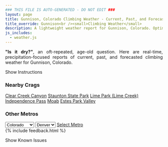 ```yaml
---
### THIS FILE IS AUTO-GENERATED - DO NOT EDIT ###
layout: page
title: Gunnison, Colorado Climbing Weather - Current, Past, and Forecasted Report
title_override: Gunnison<br /><small>Climbing Weather</small>
description: A lightweight weather report for Gunnison, Colorado. Optimized for slow internet connections.
js_includes:
  - weather.js
---
```


<section class="measure center lh-copy f5-ns f6 ph2 mv4" style="text-align: justify;">
<strong>"Is it dry?"</strong>, an oft-repeated, age-old question. Here are real-time,
precipitation-focused reports of current, past, and forecasted climbing weather for Gunnison, Colorado.
</section>

<p id="settings-toggle" class="mw5 b center tc hover-light-red black-70 pointer">Show Instructions</p>
<section id="settings" class="overflow-hidden" style="display:none;">
    <div class="mv2 ph2 center">
        <div class="fn f6 tc pv2">
            <p class="measure lh-copy center"><strong>Show/hide hourly forecasts</strong> by clicking the desired day.</p>
            <hr class="mw5 p0 mv2 o-60 b0 bt b--light-red light-red bg-light-red">
            <p class="measure lh-copy center"><strong>Current and Past conditions</strong> are measured by the nearest weather station. <strong>Forecast conditions</strong> are calculated and polled separately.</p>
            <hr class="mw5 p0 mv2 o-60 b0 bt b--light-red light-red bg-light-red">
            <p class="measure lh-copy center"><strong>Having issues?</strong> Try <a id="clear-cache" class="no-underline relative fancy-link light-red hover-light-red" href="#">clearing the local cache</a>.</p>
            <hr class="mw5 p0 mv2 o-60 b0 bt b--light-red light-red bg-light-red">
            <p class="measure lh-copy center">Weather data sourced from <a class="no-underline fancy-link relative light-red" target="_blank" href="https://www.weather.gov/documentation/services-web-api">weather.gov</a>.</p>
        </div>
    </div>
</section>
<section id="weather" data-crag="gunnison-colorado" class="mv4-ns mv3 ph2 center"></section>
<section id="nearby" class="tc lh-copy">
  <h3>Nearby Crags</h3>
<a class="nowrap no-underline fancy-link relative light-red mh3" href="/crags/clear-creek-canyon-colorado-weather.html">Clear Creek Canyon</a>
<a class="nowrap no-underline fancy-link relative light-red mh3" href="/crags/staunton-state-park-colorado-weather.html">Staunton State Park</a>
<a class="nowrap no-underline fancy-link relative light-red mh3" href="/crags/lime-park-lime-creek-colorado-weather.html">Lime Park (Lime Creek)</a>
<a class="nowrap no-underline fancy-link relative light-red mh3" href="/crags/independence-pass-colorado-weather.html">Independence Pass</a>
<a class="nowrap no-underline fancy-link relative light-red mh3" href="/crags/moab-utah-weather.html">Moab</a>
<a class="nowrap no-underline fancy-link relative light-red mh3" href="/crags/estes-park-valley-colorado-weather.html">Estes Park Valley</a>
</section>
<section id="nearby" class="tc lh-copy">
  <h3>Other Metros</h3>
  <select class="ma1 bg-near-white pa2" id="stateSel">
    <option value="Texas">Texas</option>
    <option value="Washington">Washington</option>
    <option value="Colorado" selected>Colorado</option>
    <option value="Tennessee">Tennessee</option>
    <option value="Utah">Utah</option>
    <option value="California">California</option>
  </select>
  <select class="ma1 bg-near-white pa2" id="citySel">
    <option value="Denver" selected>Denver</option>
  </select>
  <a id="selectMetro" class="f6 link dim ph3 pv2 ma1 dib white bg-light-red" href="/crags/denver-colorado-weather.html">Select Metro</a>
  <script>
    var states = [];
    states["Texas"] = "Austin"
    states["Washington"] = "Seattle"
    states["Colorado"] = "Denver"
    states["Tennessee"] = "Nashville"
    states["Utah"] = "Salt Lake City"
    states["California"] = "San Francisco|Los Angeles"
  </script>
</section>
{% include feedback.html %}
<p id="issues-toggle" class="mw5 b center tc hover-light-red black-70 pointer">Show Known Issues</p>
<section id="issues" class="overflow-hidden tc f6">
</section>

<script>
  var weekly_GJT_152_72 = {"updated":"2022-04-06T06:43:13+00:00","units":"us","forecastGenerator":"BaselineForecastGenerator","generatedAt":"2022-04-06T08:39:11+00:00","updateTime":"2022-04-06T06:43:13+00:00","validTimes":"2022-04-06T00:00:00+00:00/P7DT1H","elevation":{"unitCode":"wmoUnit:m","value":2479.8528},"periods":[{"number":1,"name":"Overnight","startTime":"2022-04-06T02:00:00-06:00","endTime":"2022-04-06T06:00:00-06:00","isDaytime":false,"temperature":18,"temperatureUnit":"F","temperatureTrend":null,"windSpeed":"15 to 20 mph","windDirection":"W","icon":"https://api.weather.gov/icons/land/night/few?size=medium","shortForecast":"Mostly Clear","detailedForecast":"Mostly clear, with a low around 18. West wind 15 to 20 mph."},{"number":2,"name":"Wednesday","startTime":"2022-04-06T06:00:00-06:00","endTime":"2022-04-06T18:00:00-06:00","isDaytime":true,"temperature":40,"temperatureUnit":"F","temperatureTrend":null,"windSpeed":"15 to 25 mph","windDirection":"W","icon":"https://api.weather.gov/icons/land/day/wind_few?size=medium","shortForecast":"Sunny","detailedForecast":"Sunny, with a high near 40. West wind 15 to 25 mph."},{"number":3,"name":"Wednesday Night","startTime":"2022-04-06T18:00:00-06:00","endTime":"2022-04-07T06:00:00-06:00","isDaytime":false,"temperature":15,"temperatureUnit":"F","temperatureTrend":null,"windSpeed":"10 to 25 mph","windDirection":"WNW","icon":"https://api.weather.gov/icons/land/night/wind_skc?size=medium","shortForecast":"Clear","detailedForecast":"Clear, with a low around 15. West northwest wind 10 to 25 mph, with gusts as high as 40 mph."},{"number":4,"name":"Thursday","startTime":"2022-04-07T06:00:00-06:00","endTime":"2022-04-07T18:00:00-06:00","isDaytime":true,"temperature":49,"temperatureUnit":"F","temperatureTrend":null,"windSpeed":"10 to 20 mph","windDirection":"WNW","icon":"https://api.weather.gov/icons/land/day/skc?size=medium","shortForecast":"Sunny","detailedForecast":"Sunny, with a high near 49. West northwest wind 10 to 20 mph."},{"number":5,"name":"Thursday Night","startTime":"2022-04-07T18:00:00-06:00","endTime":"2022-04-08T06:00:00-06:00","isDaytime":false,"temperature":20,"temperatureUnit":"F","temperatureTrend":null,"windSpeed":"5 to 20 mph","windDirection":"WNW","icon":"https://api.weather.gov/icons/land/night/skc?size=medium","shortForecast":"Clear","detailedForecast":"Clear, with a low around 20. West northwest wind 5 to 20 mph."},{"number":6,"name":"Friday","startTime":"2022-04-08T06:00:00-06:00","endTime":"2022-04-08T18:00:00-06:00","isDaytime":true,"temperature":58,"temperatureUnit":"F","temperatureTrend":null,"windSpeed":"5 to 15 mph","windDirection":"WNW","icon":"https://api.weather.gov/icons/land/day/skc?size=medium","shortForecast":"Sunny","detailedForecast":"Sunny, with a high near 58."},{"number":7,"name":"Friday Night","startTime":"2022-04-08T18:00:00-06:00","endTime":"2022-04-09T06:00:00-06:00","isDaytime":false,"temperature":26,"temperatureUnit":"F","temperatureTrend":null,"windSpeed":"5 to 15 mph","windDirection":"NNW","icon":"https://api.weather.gov/icons/land/night/skc?size=medium","shortForecast":"Clear","detailedForecast":"Clear, with a low around 26."},{"number":8,"name":"Saturday","startTime":"2022-04-09T06:00:00-06:00","endTime":"2022-04-09T18:00:00-06:00","isDaytime":true,"temperature":63,"temperatureUnit":"F","temperatureTrend":null,"windSpeed":"5 to 20 mph","windDirection":"SSW","icon":"https://api.weather.gov/icons/land/day/few?size=medium","shortForecast":"Sunny","detailedForecast":"Sunny, with a high near 63."},{"number":9,"name":"Saturday Night","startTime":"2022-04-09T18:00:00-06:00","endTime":"2022-04-10T06:00:00-06:00","isDaytime":false,"temperature":30,"temperatureUnit":"F","temperatureTrend":null,"windSpeed":"10 to 20 mph","windDirection":"WSW","icon":"https://api.weather.gov/icons/land/night/sct?size=medium","shortForecast":"Partly Cloudy","detailedForecast":"Partly cloudy, with a low around 30."},{"number":10,"name":"Sunday","startTime":"2022-04-10T06:00:00-06:00","endTime":"2022-04-10T18:00:00-06:00","isDaytime":true,"temperature":57,"temperatureUnit":"F","temperatureTrend":null,"windSpeed":"10 to 25 mph","windDirection":"WSW","icon":"https://api.weather.gov/icons/land/day/wind_sct/rain_showers?size=medium","shortForecast":"Mostly Sunny then Slight Chance Rain Showers","detailedForecast":"A slight chance of rain showers after noon. Mostly sunny, with a high near 57."},{"number":11,"name":"Sunday Night","startTime":"2022-04-10T18:00:00-06:00","endTime":"2022-04-11T06:00:00-06:00","isDaytime":false,"temperature":29,"temperatureUnit":"F","temperatureTrend":null,"windSpeed":"10 to 20 mph","windDirection":"SW","icon":"https://api.weather.gov/icons/land/night/snow?size=medium","shortForecast":"Chance Rain And Snow Showers","detailedForecast":"A slight chance of rain showers before 7pm, then a chance of rain and snow showers. Mostly cloudy, with a low around 29."},{"number":12,"name":"Monday","startTime":"2022-04-11T06:00:00-06:00","endTime":"2022-04-11T18:00:00-06:00","isDaytime":true,"temperature":51,"temperatureUnit":"F","temperatureTrend":null,"windSpeed":"10 to 20 mph","windDirection":"SW","icon":"https://api.weather.gov/icons/land/day/snow?size=medium","shortForecast":"Chance Snow Showers","detailedForecast":"A chance of snow showers before 5pm, then a chance of rain showers. Partly sunny, with a high near 51."},{"number":13,"name":"Monday Night","startTime":"2022-04-11T18:00:00-06:00","endTime":"2022-04-12T06:00:00-06:00","isDaytime":false,"temperature":26,"temperatureUnit":"F","temperatureTrend":null,"windSpeed":"10 to 20 mph","windDirection":"SSW","icon":"https://api.weather.gov/icons/land/night/snow?size=medium","shortForecast":"Chance Snow Showers","detailedForecast":"A chance of rain showers before 7pm, then a chance of snow showers. Mostly cloudy, with a low around 26. New snow accumulation of less than half an inch possible."},{"number":14,"name":"Tuesday","startTime":"2022-04-12T06:00:00-06:00","endTime":"2022-04-12T18:00:00-06:00","isDaytime":true,"temperature":46,"temperatureUnit":"F","temperatureTrend":null,"windSpeed":"10 to 25 mph","windDirection":"SW","icon":"https://api.weather.gov/icons/land/day/snow?size=medium","shortForecast":"Snow Showers Likely","detailedForecast":"Snow showers likely. Partly sunny, with a high near 46. New snow accumulation of less than half an inch possible."}]}
  var hourly_GJT_152_72 = {"@context":["https://geojson.org/geojson-ld/geojson-context.jsonld",{"@version":"1.1","wx":"https://api.weather.gov/ontology#","geo":"http://www.opengis.net/ont/geosparql#","unit":"http://codes.wmo.int/common/unit/","@vocab":"https://api.weather.gov/ontology#"}],"type":"Feature","geometry":{"type":"Polygon","coordinates":[[[-106.855759,38.5572231],[-106.8532816,38.5351203],[-106.8249691,38.5370592],[-106.8274406,38.5591622],[-106.855759,38.5572231]]]},"properties":{"updated":"2022-04-06T06:43:13+00:00","units":"us","forecastGenerator":"HourlyForecastGenerator","generatedAt":"2022-04-06T08:39:12+00:00","updateTime":"2022-04-06T06:43:13+00:00","validTimes":"2022-04-06T00:00:00+00:00/P7DT1H","elevation":{"unitCode":"wmoUnit:m","value":2479.8528},"periods":[{"number":1,"name":"","startTime":"2022-04-06T02:00:00-06:00","endTime":"2022-04-06T03:00:00-06:00","isDaytime":false,"temperature":23,"temperatureUnit":"F","temperatureTrend":null,"windSpeed":"15 mph","windDirection":"WNW","icon":"https://api.weather.gov/icons/land/night/few?size=small","shortForecast":"Mostly Clear","detailedForecast":""},{"number":2,"name":"","startTime":"2022-04-06T03:00:00-06:00","endTime":"2022-04-06T04:00:00-06:00","isDaytime":false,"temperature":22,"temperatureUnit":"F","temperatureTrend":null,"windSpeed":"15 mph","windDirection":"WNW","icon":"https://api.weather.gov/icons/land/night/skc?size=small","shortForecast":"Clear","detailedForecast":""},{"number":3,"name":"","startTime":"2022-04-06T04:00:00-06:00","endTime":"2022-04-06T05:00:00-06:00","isDaytime":false,"temperature":20,"temperatureUnit":"F","temperatureTrend":null,"windSpeed":"15 mph","windDirection":"W","icon":"https://api.weather.gov/icons/land/night/few?size=small","shortForecast":"Mostly Clear","detailedForecast":""},{"number":4,"name":"","startTime":"2022-04-06T05:00:00-06:00","endTime":"2022-04-06T06:00:00-06:00","isDaytime":false,"temperature":19,"temperatureUnit":"F","temperatureTrend":null,"windSpeed":"20 mph","windDirection":"W","icon":"https://api.weather.gov/icons/land/night/skc?size=small","shortForecast":"Clear","detailedForecast":""},{"number":5,"name":"","startTime":"2022-04-06T06:00:00-06:00","endTime":"2022-04-06T07:00:00-06:00","isDaytime":true,"temperature":18,"temperatureUnit":"F","temperatureTrend":null,"windSpeed":"20 mph","windDirection":"W","icon":"https://api.weather.gov/icons/land/day/skc?size=small","shortForecast":"Sunny","detailedForecast":""},{"number":6,"name":"","startTime":"2022-04-06T07:00:00-06:00","endTime":"2022-04-06T08:00:00-06:00","isDaytime":true,"temperature":20,"temperatureUnit":"F","temperatureTrend":null,"windSpeed":"15 mph","windDirection":"W","icon":"https://api.weather.gov/icons/land/day/few?size=small","shortForecast":"Sunny","detailedForecast":""},{"number":7,"name":"","startTime":"2022-04-06T08:00:00-06:00","endTime":"2022-04-06T09:00:00-06:00","isDaytime":true,"temperature":22,"temperatureUnit":"F","temperatureTrend":null,"windSpeed":"15 mph","windDirection":"WSW","icon":"https://api.weather.gov/icons/land/day/few?size=small","shortForecast":"Sunny","detailedForecast":""},{"number":8,"name":"","startTime":"2022-04-06T09:00:00-06:00","endTime":"2022-04-06T10:00:00-06:00","isDaytime":true,"temperature":25,"temperatureUnit":"F","temperatureTrend":null,"windSpeed":"15 mph","windDirection":"WSW","icon":"https://api.weather.gov/icons/land/day/few?size=small","shortForecast":"Sunny","detailedForecast":""},{"number":9,"name":"","startTime":"2022-04-06T10:00:00-06:00","endTime":"2022-04-06T11:00:00-06:00","isDaytime":true,"temperature":28,"temperatureUnit":"F","temperatureTrend":null,"windSpeed":"15 mph","windDirection":"WSW","icon":"https://api.weather.gov/icons/land/day/few?size=small","shortForecast":"Sunny","detailedForecast":""},{"number":10,"name":"","startTime":"2022-04-06T11:00:00-06:00","endTime":"2022-04-06T12:00:00-06:00","isDaytime":true,"temperature":31,"temperatureUnit":"F","temperatureTrend":null,"windSpeed":"15 mph","windDirection":"W","icon":"https://api.weather.gov/icons/land/day/few?size=small","shortForecast":"Sunny","detailedForecast":""},{"number":11,"name":"","startTime":"2022-04-06T12:00:00-06:00","endTime":"2022-04-06T13:00:00-06:00","isDaytime":true,"temperature":34,"temperatureUnit":"F","temperatureTrend":null,"windSpeed":"20 mph","windDirection":"W","icon":"https://api.weather.gov/icons/land/day/few?size=small","shortForecast":"Sunny","detailedForecast":""},{"number":12,"name":"","startTime":"2022-04-06T13:00:00-06:00","endTime":"2022-04-06T14:00:00-06:00","isDaytime":true,"temperature":36,"temperatureUnit":"F","temperatureTrend":null,"windSpeed":"20 mph","windDirection":"W","icon":"https://api.weather.gov/icons/land/day/few?size=small","shortForecast":"Sunny","detailedForecast":""},{"number":13,"name":"","startTime":"2022-04-06T14:00:00-06:00","endTime":"2022-04-06T15:00:00-06:00","isDaytime":true,"temperature":38,"temperatureUnit":"F","temperatureTrend":null,"windSpeed":"15 mph","windDirection":"WNW","icon":"https://api.weather.gov/icons/land/day/few?size=small","shortForecast":"Sunny","detailedForecast":""},{"number":14,"name":"","startTime":"2022-04-06T15:00:00-06:00","endTime":"2022-04-06T16:00:00-06:00","isDaytime":true,"temperature":40,"temperatureUnit":"F","temperatureTrend":null,"windSpeed":"15 mph","windDirection":"WNW","icon":"https://api.weather.gov/icons/land/day/few?size=small","shortForecast":"Sunny","detailedForecast":""},{"number":15,"name":"","startTime":"2022-04-06T16:00:00-06:00","endTime":"2022-04-06T17:00:00-06:00","isDaytime":true,"temperature":40,"temperatureUnit":"F","temperatureTrend":null,"windSpeed":"20 mph","windDirection":"WNW","icon":"https://api.weather.gov/icons/land/day/few?size=small","shortForecast":"Sunny","detailedForecast":""},{"number":16,"name":"","startTime":"2022-04-06T17:00:00-06:00","endTime":"2022-04-06T18:00:00-06:00","isDaytime":true,"temperature":39,"temperatureUnit":"F","temperatureTrend":null,"windSpeed":"25 mph","windDirection":"WNW","icon":"https://api.weather.gov/icons/land/day/wind_few?size=small","shortForecast":"Sunny","detailedForecast":""},{"number":17,"name":"","startTime":"2022-04-06T18:00:00-06:00","endTime":"2022-04-06T19:00:00-06:00","isDaytime":false,"temperature":37,"temperatureUnit":"F","temperatureTrend":null,"windSpeed":"25 mph","windDirection":"WNW","icon":"https://api.weather.gov/icons/land/night/wind_skc?size=small","shortForecast":"Clear","detailedForecast":""},{"number":18,"name":"","startTime":"2022-04-06T19:00:00-06:00","endTime":"2022-04-06T20:00:00-06:00","isDaytime":false,"temperature":34,"temperatureUnit":"F","temperatureTrend":null,"windSpeed":"25 mph","windDirection":"WNW","icon":"https://api.weather.gov/icons/land/night/wind_few?size=small","shortForecast":"Mostly Clear","detailedForecast":""},{"number":19,"name":"","startTime":"2022-04-06T20:00:00-06:00","endTime":"2022-04-06T21:00:00-06:00","isDaytime":false,"temperature":30,"temperatureUnit":"F","temperatureTrend":null,"windSpeed":"20 mph","windDirection":"WNW","icon":"https://api.weather.gov/icons/land/night/few?size=small","shortForecast":"Mostly Clear","detailedForecast":""},{"number":20,"name":"","startTime":"2022-04-06T21:00:00-06:00","endTime":"2022-04-06T22:00:00-06:00","isDaytime":false,"temperature":27,"temperatureUnit":"F","temperatureTrend":null,"windSpeed":"15 mph","windDirection":"WNW","icon":"https://api.weather.gov/icons/land/night/skc?size=small","shortForecast":"Clear","detailedForecast":""},{"number":21,"name":"","startTime":"2022-04-06T22:00:00-06:00","endTime":"2022-04-06T23:00:00-06:00","isDaytime":false,"temperature":24,"temperatureUnit":"F","temperatureTrend":null,"windSpeed":"15 mph","windDirection":"WNW","icon":"https://api.weather.gov/icons/land/night/skc?size=small","shortForecast":"Clear","detailedForecast":""},{"number":22,"name":"","startTime":"2022-04-06T23:00:00-06:00","endTime":"2022-04-07T00:00:00-06:00","isDaytime":false,"temperature":22,"temperatureUnit":"F","temperatureTrend":null,"windSpeed":"15 mph","windDirection":"WNW","icon":"https://api.weather.gov/icons/land/night/skc?size=small","shortForecast":"Clear","detailedForecast":""},{"number":23,"name":"","startTime":"2022-04-07T00:00:00-06:00","endTime":"2022-04-07T01:00:00-06:00","isDaytime":false,"temperature":21,"temperatureUnit":"F","temperatureTrend":null,"windSpeed":"15 mph","windDirection":"WNW","icon":"https://api.weather.gov/icons/land/night/skc?size=small","shortForecast":"Clear","detailedForecast":""},{"number":24,"name":"","startTime":"2022-04-07T01:00:00-06:00","endTime":"2022-04-07T02:00:00-06:00","isDaytime":false,"temperature":20,"temperatureUnit":"F","temperatureTrend":null,"windSpeed":"15 mph","windDirection":"WNW","icon":"https://api.weather.gov/icons/land/night/skc?size=small","shortForecast":"Clear","detailedForecast":""},{"number":25,"name":"","startTime":"2022-04-07T02:00:00-06:00","endTime":"2022-04-07T03:00:00-06:00","isDaytime":false,"temperature":20,"temperatureUnit":"F","temperatureTrend":null,"windSpeed":"15 mph","windDirection":"WNW","icon":"https://api.weather.gov/icons/land/night/skc?size=small","shortForecast":"Clear","detailedForecast":""},{"number":26,"name":"","startTime":"2022-04-07T03:00:00-06:00","endTime":"2022-04-07T04:00:00-06:00","isDaytime":false,"temperature":18,"temperatureUnit":"F","temperatureTrend":null,"windSpeed":"15 mph","windDirection":"WNW","icon":"https://api.weather.gov/icons/land/night/skc?size=small","shortForecast":"Clear","detailedForecast":""},{"number":27,"name":"","startTime":"2022-04-07T04:00:00-06:00","endTime":"2022-04-07T05:00:00-06:00","isDaytime":false,"temperature":16,"temperatureUnit":"F","temperatureTrend":null,"windSpeed":"10 mph","windDirection":"WNW","icon":"https://api.weather.gov/icons/land/night/skc?size=small","shortForecast":"Clear","detailedForecast":""},{"number":28,"name":"","startTime":"2022-04-07T05:00:00-06:00","endTime":"2022-04-07T06:00:00-06:00","isDaytime":false,"temperature":15,"temperatureUnit":"F","temperatureTrend":null,"windSpeed":"10 mph","windDirection":"WNW","icon":"https://api.weather.gov/icons/land/night/skc?size=small","shortForecast":"Clear","detailedForecast":""},{"number":29,"name":"","startTime":"2022-04-07T06:00:00-06:00","endTime":"2022-04-07T07:00:00-06:00","isDaytime":true,"temperature":15,"temperatureUnit":"F","temperatureTrend":null,"windSpeed":"10 mph","windDirection":"WNW","icon":"https://api.weather.gov/icons/land/day/skc?size=small","shortForecast":"Sunny","detailedForecast":""},{"number":30,"name":"","startTime":"2022-04-07T07:00:00-06:00","endTime":"2022-04-07T08:00:00-06:00","isDaytime":true,"temperature":17,"temperatureUnit":"F","temperatureTrend":null,"windSpeed":"10 mph","windDirection":"WNW","icon":"https://api.weather.gov/icons/land/day/skc?size=small","shortForecast":"Sunny","detailedForecast":""},{"number":31,"name":"","startTime":"2022-04-07T08:00:00-06:00","endTime":"2022-04-07T09:00:00-06:00","isDaytime":true,"temperature":21,"temperatureUnit":"F","temperatureTrend":null,"windSpeed":"10 mph","windDirection":"WNW","icon":"https://api.weather.gov/icons/land/day/few?size=small","shortForecast":"Sunny","detailedForecast":""},{"number":32,"name":"","startTime":"2022-04-07T09:00:00-06:00","endTime":"2022-04-07T10:00:00-06:00","isDaytime":true,"temperature":26,"temperatureUnit":"F","temperatureTrend":null,"windSpeed":"10 mph","windDirection":"WNW","icon":"https://api.weather.gov/icons/land/day/few?size=small","shortForecast":"Sunny","detailedForecast":""},{"number":33,"name":"","startTime":"2022-04-07T10:00:00-06:00","endTime":"2022-04-07T11:00:00-06:00","isDaytime":true,"temperature":32,"temperatureUnit":"F","temperatureTrend":null,"windSpeed":"15 mph","windDirection":"WNW","icon":"https://api.weather.gov/icons/land/day/few?size=small","shortForecast":"Sunny","detailedForecast":""},{"number":34,"name":"","startTime":"2022-04-07T11:00:00-06:00","endTime":"2022-04-07T12:00:00-06:00","isDaytime":true,"temperature":37,"temperatureUnit":"F","temperatureTrend":null,"windSpeed":"15 mph","windDirection":"WNW","icon":"https://api.weather.gov/icons/land/day/few?size=small","shortForecast":"Sunny","detailedForecast":""},{"number":35,"name":"","startTime":"2022-04-07T12:00:00-06:00","endTime":"2022-04-07T13:00:00-06:00","isDaytime":true,"temperature":41,"temperatureUnit":"F","temperatureTrend":null,"windSpeed":"15 mph","windDirection":"WNW","icon":"https://api.weather.gov/icons/land/day/skc?size=small","shortForecast":"Sunny","detailedForecast":""},{"number":36,"name":"","startTime":"2022-04-07T13:00:00-06:00","endTime":"2022-04-07T14:00:00-06:00","isDaytime":true,"temperature":44,"temperatureUnit":"F","temperatureTrend":null,"windSpeed":"20 mph","windDirection":"WNW","icon":"https://api.weather.gov/icons/land/day/skc?size=small","shortForecast":"Sunny","detailedForecast":""},{"number":37,"name":"","startTime":"2022-04-07T14:00:00-06:00","endTime":"2022-04-07T15:00:00-06:00","isDaytime":true,"temperature":46,"temperatureUnit":"F","temperatureTrend":null,"windSpeed":"20 mph","windDirection":"NW","icon":"https://api.weather.gov/icons/land/day/skc?size=small","shortForecast":"Sunny","detailedForecast":""},{"number":38,"name":"","startTime":"2022-04-07T15:00:00-06:00","endTime":"2022-04-07T16:00:00-06:00","isDaytime":true,"temperature":48,"temperatureUnit":"F","temperatureTrend":null,"windSpeed":"20 mph","windDirection":"NW","icon":"https://api.weather.gov/icons/land/day/skc?size=small","shortForecast":"Sunny","detailedForecast":""},{"number":39,"name":"","startTime":"2022-04-07T16:00:00-06:00","endTime":"2022-04-07T17:00:00-06:00","isDaytime":true,"temperature":49,"temperatureUnit":"F","temperatureTrend":null,"windSpeed":"20 mph","windDirection":"NW","icon":"https://api.weather.gov/icons/land/day/skc?size=small","shortForecast":"Sunny","detailedForecast":""},{"number":40,"name":"","startTime":"2022-04-07T17:00:00-06:00","endTime":"2022-04-07T18:00:00-06:00","isDaytime":true,"temperature":48,"temperatureUnit":"F","temperatureTrend":null,"windSpeed":"20 mph","windDirection":"WNW","icon":"https://api.weather.gov/icons/land/day/skc?size=small","shortForecast":"Sunny","detailedForecast":""},{"number":41,"name":"","startTime":"2022-04-07T18:00:00-06:00","endTime":"2022-04-07T19:00:00-06:00","isDaytime":false,"temperature":46,"temperatureUnit":"F","temperatureTrend":null,"windSpeed":"20 mph","windDirection":"WNW","icon":"https://api.weather.gov/icons/land/night/skc?size=small","shortForecast":"Clear","detailedForecast":""},{"number":42,"name":"","startTime":"2022-04-07T19:00:00-06:00","endTime":"2022-04-07T20:00:00-06:00","isDaytime":false,"temperature":41,"temperatureUnit":"F","temperatureTrend":null,"windSpeed":"15 mph","windDirection":"WNW","icon":"https://api.weather.gov/icons/land/night/skc?size=small","shortForecast":"Clear","detailedForecast":""},{"number":43,"name":"","startTime":"2022-04-07T20:00:00-06:00","endTime":"2022-04-07T21:00:00-06:00","isDaytime":false,"temperature":35,"temperatureUnit":"F","temperatureTrend":null,"windSpeed":"15 mph","windDirection":"WNW","icon":"https://api.weather.gov/icons/land/night/skc?size=small","shortForecast":"Clear","detailedForecast":""},{"number":44,"name":"","startTime":"2022-04-07T21:00:00-06:00","endTime":"2022-04-07T22:00:00-06:00","isDaytime":false,"temperature":30,"temperatureUnit":"F","temperatureTrend":null,"windSpeed":"15 mph","windDirection":"WNW","icon":"https://api.weather.gov/icons/land/night/skc?size=small","shortForecast":"Clear","detailedForecast":""},{"number":45,"name":"","startTime":"2022-04-07T22:00:00-06:00","endTime":"2022-04-07T23:00:00-06:00","isDaytime":false,"temperature":28,"temperatureUnit":"F","temperatureTrend":null,"windSpeed":"10 mph","windDirection":"WNW","icon":"https://api.weather.gov/icons/land/night/skc?size=small","shortForecast":"Clear","detailedForecast":""},{"number":46,"name":"","startTime":"2022-04-07T23:00:00-06:00","endTime":"2022-04-08T00:00:00-06:00","isDaytime":false,"temperature":27,"temperatureUnit":"F","temperatureTrend":null,"windSpeed":"10 mph","windDirection":"WNW","icon":"https://api.weather.gov/icons/land/night/skc?size=small","shortForecast":"Clear","detailedForecast":""},{"number":47,"name":"","startTime":"2022-04-08T00:00:00-06:00","endTime":"2022-04-08T01:00:00-06:00","isDaytime":false,"temperature":27,"temperatureUnit":"F","temperatureTrend":null,"windSpeed":"5 mph","windDirection":"WNW","icon":"https://api.weather.gov/icons/land/night/skc?size=small","shortForecast":"Clear","detailedForecast":""},{"number":48,"name":"","startTime":"2022-04-08T01:00:00-06:00","endTime":"2022-04-08T02:00:00-06:00","isDaytime":false,"temperature":26,"temperatureUnit":"F","temperatureTrend":null,"windSpeed":"5 mph","windDirection":"WNW","icon":"https://api.weather.gov/icons/land/night/skc?size=small","shortForecast":"Clear","detailedForecast":""},{"number":49,"name":"","startTime":"2022-04-08T02:00:00-06:00","endTime":"2022-04-08T03:00:00-06:00","isDaytime":false,"temperature":24,"temperatureUnit":"F","temperatureTrend":null,"windSpeed":"5 mph","windDirection":"WNW","icon":"https://api.weather.gov/icons/land/night/skc?size=small","shortForecast":"Clear","detailedForecast":""},{"number":50,"name":"","startTime":"2022-04-08T03:00:00-06:00","endTime":"2022-04-08T04:00:00-06:00","isDaytime":false,"temperature":22,"temperatureUnit":"F","temperatureTrend":null,"windSpeed":"5 mph","windDirection":"WNW","icon":"https://api.weather.gov/icons/land/night/skc?size=small","shortForecast":"Clear","detailedForecast":""},{"number":51,"name":"","startTime":"2022-04-08T04:00:00-06:00","endTime":"2022-04-08T05:00:00-06:00","isDaytime":false,"temperature":20,"temperatureUnit":"F","temperatureTrend":null,"windSpeed":"5 mph","windDirection":"WNW","icon":"https://api.weather.gov/icons/land/night/skc?size=small","shortForecast":"Clear","detailedForecast":""},{"number":52,"name":"","startTime":"2022-04-08T05:00:00-06:00","endTime":"2022-04-08T06:00:00-06:00","isDaytime":false,"temperature":20,"temperatureUnit":"F","temperatureTrend":null,"windSpeed":"5 mph","windDirection":"NW","icon":"https://api.weather.gov/icons/land/night/skc?size=small","shortForecast":"Clear","detailedForecast":""},{"number":53,"name":"","startTime":"2022-04-08T06:00:00-06:00","endTime":"2022-04-08T07:00:00-06:00","isDaytime":true,"temperature":21,"temperatureUnit":"F","temperatureTrend":null,"windSpeed":"5 mph","windDirection":"NW","icon":"https://api.weather.gov/icons/land/day/skc?size=small","shortForecast":"Sunny","detailedForecast":""},{"number":54,"name":"","startTime":"2022-04-08T07:00:00-06:00","endTime":"2022-04-08T08:00:00-06:00","isDaytime":true,"temperature":23,"temperatureUnit":"F","temperatureTrend":null,"windSpeed":"5 mph","windDirection":"WNW","icon":"https://api.weather.gov/icons/land/day/skc?size=small","shortForecast":"Sunny","detailedForecast":""},{"number":55,"name":"","startTime":"2022-04-08T08:00:00-06:00","endTime":"2022-04-08T09:00:00-06:00","isDaytime":true,"temperature":27,"temperatureUnit":"F","temperatureTrend":null,"windSpeed":"5 mph","windDirection":"WNW","icon":"https://api.weather.gov/icons/land/day/skc?size=small","shortForecast":"Sunny","detailedForecast":""},{"number":56,"name":"","startTime":"2022-04-08T09:00:00-06:00","endTime":"2022-04-08T10:00:00-06:00","isDaytime":true,"temperature":32,"temperatureUnit":"F","temperatureTrend":null,"windSpeed":"5 mph","windDirection":"W","icon":"https://api.weather.gov/icons/land/day/few?size=small","shortForecast":"Sunny","detailedForecast":""},{"number":57,"name":"","startTime":"2022-04-08T10:00:00-06:00","endTime":"2022-04-08T11:00:00-06:00","isDaytime":true,"temperature":37,"temperatureUnit":"F","temperatureTrend":null,"windSpeed":"5 mph","windDirection":"W","icon":"https://api.weather.gov/icons/land/day/skc?size=small","shortForecast":"Sunny","detailedForecast":""},{"number":58,"name":"","startTime":"2022-04-08T11:00:00-06:00","endTime":"2022-04-08T12:00:00-06:00","isDaytime":true,"temperature":43,"temperatureUnit":"F","temperatureTrend":null,"windSpeed":"10 mph","windDirection":"W","icon":"https://api.weather.gov/icons/land/day/skc?size=small","shortForecast":"Sunny","detailedForecast":""},{"number":59,"name":"","startTime":"2022-04-08T12:00:00-06:00","endTime":"2022-04-08T13:00:00-06:00","isDaytime":true,"temperature":48,"temperatureUnit":"F","temperatureTrend":null,"windSpeed":"10 mph","windDirection":"W","icon":"https://api.weather.gov/icons/land/day/skc?size=small","shortForecast":"Sunny","detailedForecast":""},{"number":60,"name":"","startTime":"2022-04-08T13:00:00-06:00","endTime":"2022-04-08T14:00:00-06:00","isDaytime":true,"temperature":52,"temperatureUnit":"F","temperatureTrend":null,"windSpeed":"15 mph","windDirection":"W","icon":"https://api.weather.gov/icons/land/day/skc?size=small","shortForecast":"Sunny","detailedForecast":""},{"number":61,"name":"","startTime":"2022-04-08T14:00:00-06:00","endTime":"2022-04-08T15:00:00-06:00","isDaytime":true,"temperature":55,"temperatureUnit":"F","temperatureTrend":null,"windSpeed":"15 mph","windDirection":"W","icon":"https://api.weather.gov/icons/land/day/skc?size=small","shortForecast":"Sunny","detailedForecast":""},{"number":62,"name":"","startTime":"2022-04-08T15:00:00-06:00","endTime":"2022-04-08T16:00:00-06:00","isDaytime":true,"temperature":57,"temperatureUnit":"F","temperatureTrend":null,"windSpeed":"15 mph","windDirection":"W","icon":"https://api.weather.gov/icons/land/day/skc?size=small","shortForecast":"Sunny","detailedForecast":""},{"number":63,"name":"","startTime":"2022-04-08T16:00:00-06:00","endTime":"2022-04-08T17:00:00-06:00","isDaytime":true,"temperature":58,"temperatureUnit":"F","temperatureTrend":null,"windSpeed":"15 mph","windDirection":"W","icon":"https://api.weather.gov/icons/land/day/skc?size=small","shortForecast":"Sunny","detailedForecast":""},{"number":64,"name":"","startTime":"2022-04-08T17:00:00-06:00","endTime":"2022-04-08T18:00:00-06:00","isDaytime":true,"temperature":58,"temperatureUnit":"F","temperatureTrend":null,"windSpeed":"15 mph","windDirection":"W","icon":"https://api.weather.gov/icons/land/day/skc?size=small","shortForecast":"Sunny","detailedForecast":""},{"number":65,"name":"","startTime":"2022-04-08T18:00:00-06:00","endTime":"2022-04-08T19:00:00-06:00","isDaytime":false,"temperature":57,"temperatureUnit":"F","temperatureTrend":null,"windSpeed":"15 mph","windDirection":"W","icon":"https://api.weather.gov/icons/land/night/skc?size=small","shortForecast":"Clear","detailedForecast":""},{"number":66,"name":"","startTime":"2022-04-08T19:00:00-06:00","endTime":"2022-04-08T20:00:00-06:00","isDaytime":false,"temperature":54,"temperatureUnit":"F","temperatureTrend":null,"windSpeed":"15 mph","windDirection":"W","icon":"https://api.weather.gov/icons/land/night/skc?size=small","shortForecast":"Clear","detailedForecast":""},{"number":67,"name":"","startTime":"2022-04-08T20:00:00-06:00","endTime":"2022-04-08T21:00:00-06:00","isDaytime":false,"temperature":51,"temperatureUnit":"F","temperatureTrend":null,"windSpeed":"10 mph","windDirection":"WNW","icon":"https://api.weather.gov/icons/land/night/skc?size=small","shortForecast":"Clear","detailedForecast":""},{"number":68,"name":"","startTime":"2022-04-08T21:00:00-06:00","endTime":"2022-04-08T22:00:00-06:00","isDaytime":false,"temperature":46,"temperatureUnit":"F","temperatureTrend":null,"windSpeed":"10 mph","windDirection":"WNW","icon":"https://api.weather.gov/icons/land/night/skc?size=small","shortForecast":"Clear","detailedForecast":""},{"number":69,"name":"","startTime":"2022-04-08T22:00:00-06:00","endTime":"2022-04-08T23:00:00-06:00","isDaytime":false,"temperature":42,"temperatureUnit":"F","temperatureTrend":null,"windSpeed":"10 mph","windDirection":"WNW","icon":"https://api.weather.gov/icons/land/night/skc?size=small","shortForecast":"Clear","detailedForecast":""},{"number":70,"name":"","startTime":"2022-04-08T23:00:00-06:00","endTime":"2022-04-09T00:00:00-06:00","isDaytime":false,"temperature":38,"temperatureUnit":"F","temperatureTrend":null,"windSpeed":"5 mph","windDirection":"NW","icon":"https://api.weather.gov/icons/land/night/skc?size=small","shortForecast":"Clear","detailedForecast":""},{"number":71,"name":"","startTime":"2022-04-09T00:00:00-06:00","endTime":"2022-04-09T01:00:00-06:00","isDaytime":false,"temperature":34,"temperatureUnit":"F","temperatureTrend":null,"windSpeed":"5 mph","windDirection":"NW","icon":"https://api.weather.gov/icons/land/night/skc?size=small","shortForecast":"Clear","detailedForecast":""},{"number":72,"name":"","startTime":"2022-04-09T01:00:00-06:00","endTime":"2022-04-09T02:00:00-06:00","isDaytime":false,"temperature":30,"temperatureUnit":"F","temperatureTrend":null,"windSpeed":"5 mph","windDirection":"NNW","icon":"https://api.weather.gov/icons/land/night/skc?size=small","shortForecast":"Clear","detailedForecast":""},{"number":73,"name":"","startTime":"2022-04-09T02:00:00-06:00","endTime":"2022-04-09T03:00:00-06:00","isDaytime":false,"temperature":28,"temperatureUnit":"F","temperatureTrend":null,"windSpeed":"5 mph","windDirection":"N","icon":"https://api.weather.gov/icons/land/night/skc?size=small","shortForecast":"Clear","detailedForecast":""},{"number":74,"name":"","startTime":"2022-04-09T03:00:00-06:00","endTime":"2022-04-09T04:00:00-06:00","isDaytime":false,"temperature":26,"temperatureUnit":"F","temperatureTrend":null,"windSpeed":"5 mph","windDirection":"N","icon":"https://api.weather.gov/icons/land/night/skc?size=small","shortForecast":"Clear","detailedForecast":""},{"number":75,"name":"","startTime":"2022-04-09T04:00:00-06:00","endTime":"2022-04-09T05:00:00-06:00","isDaytime":false,"temperature":26,"temperatureUnit":"F","temperatureTrend":null,"windSpeed":"5 mph","windDirection":"NNE","icon":"https://api.weather.gov/icons/land/night/skc?size=small","shortForecast":"Clear","detailedForecast":""},{"number":76,"name":"","startTime":"2022-04-09T05:00:00-06:00","endTime":"2022-04-09T06:00:00-06:00","isDaytime":false,"temperature":27,"temperatureUnit":"F","temperatureTrend":null,"windSpeed":"5 mph","windDirection":"ENE","icon":"https://api.weather.gov/icons/land/night/few?size=small","shortForecast":"Mostly Clear","detailedForecast":""},{"number":77,"name":"","startTime":"2022-04-09T06:00:00-06:00","endTime":"2022-04-09T07:00:00-06:00","isDaytime":true,"temperature":29,"temperatureUnit":"F","temperatureTrend":null,"windSpeed":"5 mph","windDirection":"E","icon":"https://api.weather.gov/icons/land/day/few?size=small","shortForecast":"Sunny","detailedForecast":""},{"number":78,"name":"","startTime":"2022-04-09T07:00:00-06:00","endTime":"2022-04-09T08:00:00-06:00","isDaytime":true,"temperature":32,"temperatureUnit":"F","temperatureTrend":null,"windSpeed":"5 mph","windDirection":"SE","icon":"https://api.weather.gov/icons/land/day/few?size=small","shortForecast":"Sunny","detailedForecast":""},{"number":79,"name":"","startTime":"2022-04-09T08:00:00-06:00","endTime":"2022-04-09T09:00:00-06:00","isDaytime":true,"temperature":36,"temperatureUnit":"F","temperatureTrend":null,"windSpeed":"5 mph","windDirection":"SSW","icon":"https://api.weather.gov/icons/land/day/few?size=small","shortForecast":"Sunny","detailedForecast":""},{"number":80,"name":"","startTime":"2022-04-09T09:00:00-06:00","endTime":"2022-04-09T10:00:00-06:00","isDaytime":true,"temperature":41,"temperatureUnit":"F","temperatureTrend":null,"windSpeed":"5 mph","windDirection":"SW","icon":"https://api.weather.gov/icons/land/day/few?size=small","shortForecast":"Sunny","detailedForecast":""},{"number":81,"name":"","startTime":"2022-04-09T10:00:00-06:00","endTime":"2022-04-09T11:00:00-06:00","isDaytime":true,"temperature":46,"temperatureUnit":"F","temperatureTrend":null,"windSpeed":"5 mph","windDirection":"WSW","icon":"https://api.weather.gov/icons/land/day/few?size=small","shortForecast":"Sunny","detailedForecast":""},{"number":82,"name":"","startTime":"2022-04-09T11:00:00-06:00","endTime":"2022-04-09T12:00:00-06:00","isDaytime":true,"temperature":51,"temperatureUnit":"F","temperatureTrend":null,"windSpeed":"10 mph","windDirection":"WSW","icon":"https://api.weather.gov/icons/land/day/few?size=small","shortForecast":"Sunny","detailedForecast":""},{"number":83,"name":"","startTime":"2022-04-09T12:00:00-06:00","endTime":"2022-04-09T13:00:00-06:00","isDaytime":true,"temperature":55,"temperatureUnit":"F","temperatureTrend":null,"windSpeed":"15 mph","windDirection":"W","icon":"https://api.weather.gov/icons/land/day/few?size=small","shortForecast":"Sunny","detailedForecast":""},{"number":84,"name":"","startTime":"2022-04-09T13:00:00-06:00","endTime":"2022-04-09T14:00:00-06:00","isDaytime":true,"temperature":59,"temperatureUnit":"F","temperatureTrend":null,"windSpeed":"15 mph","windDirection":"W","icon":"https://api.weather.gov/icons/land/day/few?size=small","shortForecast":"Sunny","detailedForecast":""},{"number":85,"name":"","startTime":"2022-04-09T14:00:00-06:00","endTime":"2022-04-09T15:00:00-06:00","isDaytime":true,"temperature":61,"temperatureUnit":"F","temperatureTrend":null,"windSpeed":"20 mph","windDirection":"W","icon":"https://api.weather.gov/icons/land/day/few?size=small","shortForecast":"Sunny","detailedForecast":""},{"number":86,"name":"","startTime":"2022-04-09T15:00:00-06:00","endTime":"2022-04-09T16:00:00-06:00","isDaytime":true,"temperature":62,"temperatureUnit":"F","temperatureTrend":null,"windSpeed":"20 mph","windDirection":"W","icon":"https://api.weather.gov/icons/land/day/sct?size=small","shortForecast":"Mostly Sunny","detailedForecast":""},{"number":87,"name":"","startTime":"2022-04-09T16:00:00-06:00","endTime":"2022-04-09T17:00:00-06:00","isDaytime":true,"temperature":63,"temperatureUnit":"F","temperatureTrend":null,"windSpeed":"20 mph","windDirection":"W","icon":"https://api.weather.gov/icons/land/day/sct?size=small","shortForecast":"Mostly Sunny","detailedForecast":""},{"number":88,"name":"","startTime":"2022-04-09T17:00:00-06:00","endTime":"2022-04-09T18:00:00-06:00","isDaytime":true,"temperature":62,"temperatureUnit":"F","temperatureTrend":null,"windSpeed":"20 mph","windDirection":"W","icon":"https://api.weather.gov/icons/land/day/sct?size=small","shortForecast":"Mostly Sunny","detailedForecast":""},{"number":89,"name":"","startTime":"2022-04-09T18:00:00-06:00","endTime":"2022-04-09T19:00:00-06:00","isDaytime":false,"temperature":60,"temperatureUnit":"F","temperatureTrend":null,"windSpeed":"20 mph","windDirection":"W","icon":"https://api.weather.gov/icons/land/night/sct?size=small","shortForecast":"Partly Cloudy","detailedForecast":""},{"number":90,"name":"","startTime":"2022-04-09T19:00:00-06:00","endTime":"2022-04-09T20:00:00-06:00","isDaytime":false,"temperature":58,"temperatureUnit":"F","temperatureTrend":null,"windSpeed":"20 mph","windDirection":"W","icon":"https://api.weather.gov/icons/land/night/sct?size=small","shortForecast":"Partly Cloudy","detailedForecast":""},{"number":91,"name":"","startTime":"2022-04-09T20:00:00-06:00","endTime":"2022-04-09T21:00:00-06:00","isDaytime":false,"temperature":54,"temperatureUnit":"F","temperatureTrend":null,"windSpeed":"15 mph","windDirection":"WSW","icon":"https://api.weather.gov/icons/land/night/sct?size=small","shortForecast":"Partly Cloudy","detailedForecast":""},{"number":92,"name":"","startTime":"2022-04-09T21:00:00-06:00","endTime":"2022-04-09T22:00:00-06:00","isDaytime":false,"temperature":50,"temperatureUnit":"F","temperatureTrend":null,"windSpeed":"15 mph","windDirection":"WSW","icon":"https://api.weather.gov/icons/land/night/sct?size=small","shortForecast":"Partly Cloudy","detailedForecast":""},{"number":93,"name":"","startTime":"2022-04-09T22:00:00-06:00","endTime":"2022-04-09T23:00:00-06:00","isDaytime":false,"temperature":46,"temperatureUnit":"F","temperatureTrend":null,"windSpeed":"15 mph","windDirection":"WSW","icon":"https://api.weather.gov/icons/land/night/sct?size=small","shortForecast":"Partly Cloudy","detailedForecast":""},{"number":94,"name":"","startTime":"2022-04-09T23:00:00-06:00","endTime":"2022-04-10T00:00:00-06:00","isDaytime":false,"temperature":41,"temperatureUnit":"F","temperatureTrend":null,"windSpeed":"10 mph","windDirection":"WSW","icon":"https://api.weather.gov/icons/land/night/sct?size=small","shortForecast":"Partly Cloudy","detailedForecast":""},{"number":95,"name":"","startTime":"2022-04-10T00:00:00-06:00","endTime":"2022-04-10T01:00:00-06:00","isDaytime":false,"temperature":38,"temperatureUnit":"F","temperatureTrend":null,"windSpeed":"10 mph","windDirection":"WSW","icon":"https://api.weather.gov/icons/land/night/sct?size=small","shortForecast":"Partly Cloudy","detailedForecast":""},{"number":96,"name":"","startTime":"2022-04-10T01:00:00-06:00","endTime":"2022-04-10T02:00:00-06:00","isDaytime":false,"temperature":34,"temperatureUnit":"F","temperatureTrend":null,"windSpeed":"10 mph","windDirection":"WSW","icon":"https://api.weather.gov/icons/land/night/sct?size=small","shortForecast":"Partly Cloudy","detailedForecast":""},{"number":97,"name":"","startTime":"2022-04-10T02:00:00-06:00","endTime":"2022-04-10T03:00:00-06:00","isDaytime":false,"temperature":32,"temperatureUnit":"F","temperatureTrend":null,"windSpeed":"10 mph","windDirection":"WSW","icon":"https://api.weather.gov/icons/land/night/few?size=small","shortForecast":"Mostly Clear","detailedForecast":""},{"number":98,"name":"","startTime":"2022-04-10T03:00:00-06:00","endTime":"2022-04-10T04:00:00-06:00","isDaytime":false,"temperature":31,"temperatureUnit":"F","temperatureTrend":null,"windSpeed":"10 mph","windDirection":"WSW","icon":"https://api.weather.gov/icons/land/night/few?size=small","shortForecast":"Mostly Clear","detailedForecast":""},{"number":99,"name":"","startTime":"2022-04-10T04:00:00-06:00","endTime":"2022-04-10T05:00:00-06:00","isDaytime":false,"temperature":30,"temperatureUnit":"F","temperatureTrend":null,"windSpeed":"10 mph","windDirection":"WSW","icon":"https://api.weather.gov/icons/land/night/few?size=small","shortForecast":"Mostly Clear","detailedForecast":""},{"number":100,"name":"","startTime":"2022-04-10T05:00:00-06:00","endTime":"2022-04-10T06:00:00-06:00","isDaytime":false,"temperature":31,"temperatureUnit":"F","temperatureTrend":null,"windSpeed":"10 mph","windDirection":"SW","icon":"https://api.weather.gov/icons/land/night/few?size=small","shortForecast":"Mostly Clear","detailedForecast":""},{"number":101,"name":"","startTime":"2022-04-10T06:00:00-06:00","endTime":"2022-04-10T07:00:00-06:00","isDaytime":true,"temperature":32,"temperatureUnit":"F","temperatureTrend":null,"windSpeed":"10 mph","windDirection":"SW","icon":"https://api.weather.gov/icons/land/day/few?size=small","shortForecast":"Sunny","detailedForecast":""},{"number":102,"name":"","startTime":"2022-04-10T07:00:00-06:00","endTime":"2022-04-10T08:00:00-06:00","isDaytime":true,"temperature":35,"temperatureUnit":"F","temperatureTrend":null,"windSpeed":"10 mph","windDirection":"SW","icon":"https://api.weather.gov/icons/land/day/sct?size=small","shortForecast":"Mostly Sunny","detailedForecast":""},{"number":103,"name":"","startTime":"2022-04-10T08:00:00-06:00","endTime":"2022-04-10T09:00:00-06:00","isDaytime":true,"temperature":38,"temperatureUnit":"F","temperatureTrend":null,"windSpeed":"10 mph","windDirection":"WSW","icon":"https://api.weather.gov/icons/land/day/sct?size=small","shortForecast":"Mostly Sunny","detailedForecast":""},{"number":104,"name":"","startTime":"2022-04-10T09:00:00-06:00","endTime":"2022-04-10T10:00:00-06:00","isDaytime":true,"temperature":42,"temperatureUnit":"F","temperatureTrend":null,"windSpeed":"10 mph","windDirection":"WSW","icon":"https://api.weather.gov/icons/land/day/sct?size=small","shortForecast":"Mostly Sunny","detailedForecast":""},{"number":105,"name":"","startTime":"2022-04-10T10:00:00-06:00","endTime":"2022-04-10T11:00:00-06:00","isDaytime":true,"temperature":46,"temperatureUnit":"F","temperatureTrend":null,"windSpeed":"15 mph","windDirection":"WSW","icon":"https://api.weather.gov/icons/land/day/sct?size=small","shortForecast":"Mostly Sunny","detailedForecast":""},{"number":106,"name":"","startTime":"2022-04-10T11:00:00-06:00","endTime":"2022-04-10T12:00:00-06:00","isDaytime":true,"temperature":49,"temperatureUnit":"F","temperatureTrend":null,"windSpeed":"15 mph","windDirection":"WSW","icon":"https://api.weather.gov/icons/land/day/sct?size=small","shortForecast":"Mostly Sunny","detailedForecast":""},{"number":107,"name":"","startTime":"2022-04-10T12:00:00-06:00","endTime":"2022-04-10T13:00:00-06:00","isDaytime":true,"temperature":52,"temperatureUnit":"F","temperatureTrend":null,"windSpeed":"20 mph","windDirection":"WSW","icon":"https://api.weather.gov/icons/land/day/rain_showers?size=small","shortForecast":"Slight Chance Rain Showers","detailedForecast":""},{"number":108,"name":"","startTime":"2022-04-10T13:00:00-06:00","endTime":"2022-04-10T14:00:00-06:00","isDaytime":true,"temperature":54,"temperatureUnit":"F","temperatureTrend":null,"windSpeed":"20 mph","windDirection":"WSW","icon":"https://api.weather.gov/icons/land/day/rain_showers?size=small","shortForecast":"Slight Chance Rain Showers","detailedForecast":""},{"number":109,"name":"","startTime":"2022-04-10T14:00:00-06:00","endTime":"2022-04-10T15:00:00-06:00","isDaytime":true,"temperature":56,"temperatureUnit":"F","temperatureTrend":null,"windSpeed":"25 mph","windDirection":"WSW","icon":"https://api.weather.gov/icons/land/day/rain_showers?size=small","shortForecast":"Slight Chance Rain Showers","detailedForecast":""},{"number":110,"name":"","startTime":"2022-04-10T15:00:00-06:00","endTime":"2022-04-10T16:00:00-06:00","isDaytime":true,"temperature":57,"temperatureUnit":"F","temperatureTrend":null,"windSpeed":"25 mph","windDirection":"WSW","icon":"https://api.weather.gov/icons/land/day/rain_showers?size=small","shortForecast":"Slight Chance Rain Showers","detailedForecast":""},{"number":111,"name":"","startTime":"2022-04-10T16:00:00-06:00","endTime":"2022-04-10T17:00:00-06:00","isDaytime":true,"temperature":57,"temperatureUnit":"F","temperatureTrend":null,"windSpeed":"25 mph","windDirection":"WSW","icon":"https://api.weather.gov/icons/land/day/rain_showers?size=small","shortForecast":"Slight Chance Rain Showers","detailedForecast":""},{"number":112,"name":"","startTime":"2022-04-10T17:00:00-06:00","endTime":"2022-04-10T18:00:00-06:00","isDaytime":true,"temperature":56,"temperatureUnit":"F","temperatureTrend":null,"windSpeed":"25 mph","windDirection":"WSW","icon":"https://api.weather.gov/icons/land/day/rain_showers?size=small","shortForecast":"Slight Chance Rain Showers","detailedForecast":""},{"number":113,"name":"","startTime":"2022-04-10T18:00:00-06:00","endTime":"2022-04-10T19:00:00-06:00","isDaytime":false,"temperature":54,"temperatureUnit":"F","temperatureTrend":null,"windSpeed":"20 mph","windDirection":"WSW","icon":"https://api.weather.gov/icons/land/night/rain_showers?size=small","shortForecast":"Slight Chance Rain Showers","detailedForecast":""},{"number":114,"name":"","startTime":"2022-04-10T19:00:00-06:00","endTime":"2022-04-10T20:00:00-06:00","isDaytime":false,"temperature":51,"temperatureUnit":"F","temperatureTrend":null,"windSpeed":"20 mph","windDirection":"WSW","icon":"https://api.weather.gov/icons/land/night/snow?size=small","shortForecast":"Slight Chance Rain And Snow Showers","detailedForecast":""},{"number":115,"name":"","startTime":"2022-04-10T20:00:00-06:00","endTime":"2022-04-10T21:00:00-06:00","isDaytime":false,"temperature":48,"temperatureUnit":"F","temperatureTrend":null,"windSpeed":"20 mph","windDirection":"WSW","icon":"https://api.weather.gov/icons/land/night/snow?size=small","shortForecast":"Slight Chance Snow Showers","detailedForecast":""},{"number":116,"name":"","startTime":"2022-04-10T21:00:00-06:00","endTime":"2022-04-10T22:00:00-06:00","isDaytime":false,"temperature":44,"temperatureUnit":"F","temperatureTrend":null,"windSpeed":"15 mph","windDirection":"WSW","icon":"https://api.weather.gov/icons/land/night/snow?size=small","shortForecast":"Slight Chance Snow Showers","detailedForecast":""},{"number":117,"name":"","startTime":"2022-04-10T22:00:00-06:00","endTime":"2022-04-10T23:00:00-06:00","isDaytime":false,"temperature":40,"temperatureUnit":"F","temperatureTrend":null,"windSpeed":"15 mph","windDirection":"WSW","icon":"https://api.weather.gov/icons/land/night/snow?size=small","shortForecast":"Slight Chance Snow Showers","detailedForecast":""},{"number":118,"name":"","startTime":"2022-04-10T23:00:00-06:00","endTime":"2022-04-11T00:00:00-06:00","isDaytime":false,"temperature":36,"temperatureUnit":"F","temperatureTrend":null,"windSpeed":"15 mph","windDirection":"WSW","icon":"https://api.weather.gov/icons/land/night/snow?size=small","shortForecast":"Slight Chance Snow Showers","detailedForecast":""},{"number":119,"name":"","startTime":"2022-04-11T00:00:00-06:00","endTime":"2022-04-11T01:00:00-06:00","isDaytime":false,"temperature":33,"temperatureUnit":"F","temperatureTrend":null,"windSpeed":"10 mph","windDirection":"WSW","icon":"https://api.weather.gov/icons/land/night/snow?size=small","shortForecast":"Chance Snow Showers","detailedForecast":""},{"number":120,"name":"","startTime":"2022-04-11T01:00:00-06:00","endTime":"2022-04-11T02:00:00-06:00","isDaytime":false,"temperature":31,"temperatureUnit":"F","temperatureTrend":null,"windSpeed":"10 mph","windDirection":"WSW","icon":"https://api.weather.gov/icons/land/night/snow?size=small","shortForecast":"Chance Snow Showers","detailedForecast":""},{"number":121,"name":"","startTime":"2022-04-11T02:00:00-06:00","endTime":"2022-04-11T03:00:00-06:00","isDaytime":false,"temperature":30,"temperatureUnit":"F","temperatureTrend":null,"windSpeed":"10 mph","windDirection":"WSW","icon":"https://api.weather.gov/icons/land/night/snow?size=small","shortForecast":"Chance Snow Showers","detailedForecast":""},{"number":122,"name":"","startTime":"2022-04-11T03:00:00-06:00","endTime":"2022-04-11T04:00:00-06:00","isDaytime":false,"temperature":29,"temperatureUnit":"F","temperatureTrend":null,"windSpeed":"10 mph","windDirection":"SW","icon":"https://api.weather.gov/icons/land/night/snow?size=small","shortForecast":"Chance Snow Showers","detailedForecast":""},{"number":123,"name":"","startTime":"2022-04-11T04:00:00-06:00","endTime":"2022-04-11T05:00:00-06:00","isDaytime":false,"temperature":29,"temperatureUnit":"F","temperatureTrend":null,"windSpeed":"10 mph","windDirection":"SW","icon":"https://api.weather.gov/icons/land/night/snow?size=small","shortForecast":"Chance Snow Showers","detailedForecast":""},{"number":124,"name":"","startTime":"2022-04-11T05:00:00-06:00","endTime":"2022-04-11T06:00:00-06:00","isDaytime":false,"temperature":29,"temperatureUnit":"F","temperatureTrend":null,"windSpeed":"10 mph","windDirection":"SW","icon":"https://api.weather.gov/icons/land/night/snow?size=small","shortForecast":"Chance Snow Showers","detailedForecast":""},{"number":125,"name":"","startTime":"2022-04-11T06:00:00-06:00","endTime":"2022-04-11T07:00:00-06:00","isDaytime":true,"temperature":29,"temperatureUnit":"F","temperatureTrend":null,"windSpeed":"10 mph","windDirection":"SSW","icon":"https://api.weather.gov/icons/land/day/snow?size=small","shortForecast":"Chance Snow Showers","detailedForecast":""},{"number":126,"name":"","startTime":"2022-04-11T07:00:00-06:00","endTime":"2022-04-11T08:00:00-06:00","isDaytime":true,"temperature":30,"temperatureUnit":"F","temperatureTrend":null,"windSpeed":"10 mph","windDirection":"SSW","icon":"https://api.weather.gov/icons/land/day/snow?size=small","shortForecast":"Chance Snow Showers","detailedForecast":""},{"number":127,"name":"","startTime":"2022-04-11T08:00:00-06:00","endTime":"2022-04-11T09:00:00-06:00","isDaytime":true,"temperature":32,"temperatureUnit":"F","temperatureTrend":null,"windSpeed":"15 mph","windDirection":"SW","icon":"https://api.weather.gov/icons/land/day/snow?size=small","shortForecast":"Chance Snow Showers","detailedForecast":""},{"number":128,"name":"","startTime":"2022-04-11T09:00:00-06:00","endTime":"2022-04-11T10:00:00-06:00","isDaytime":true,"temperature":33,"temperatureUnit":"F","temperatureTrend":null,"windSpeed":"15 mph","windDirection":"SW","icon":"https://api.weather.gov/icons/land/day/snow?size=small","shortForecast":"Chance Snow Showers","detailedForecast":""},{"number":129,"name":"","startTime":"2022-04-11T10:00:00-06:00","endTime":"2022-04-11T11:00:00-06:00","isDaytime":true,"temperature":35,"temperatureUnit":"F","temperatureTrend":null,"windSpeed":"15 mph","windDirection":"SW","icon":"https://api.weather.gov/icons/land/day/snow?size=small","shortForecast":"Chance Snow Showers","detailedForecast":""},{"number":130,"name":"","startTime":"2022-04-11T11:00:00-06:00","endTime":"2022-04-11T12:00:00-06:00","isDaytime":true,"temperature":37,"temperatureUnit":"F","temperatureTrend":null,"windSpeed":"20 mph","windDirection":"SW","icon":"https://api.weather.gov/icons/land/day/snow?size=small","shortForecast":"Chance Snow Showers","detailedForecast":""},{"number":131,"name":"","startTime":"2022-04-11T12:00:00-06:00","endTime":"2022-04-11T13:00:00-06:00","isDaytime":true,"temperature":40,"temperatureUnit":"F","temperatureTrend":null,"windSpeed":"20 mph","windDirection":"SW","icon":"https://api.weather.gov/icons/land/day/snow?size=small","shortForecast":"Chance Snow Showers","detailedForecast":""},{"number":132,"name":"","startTime":"2022-04-11T13:00:00-06:00","endTime":"2022-04-11T14:00:00-06:00","isDaytime":true,"temperature":43,"temperatureUnit":"F","temperatureTrend":null,"windSpeed":"20 mph","windDirection":"SW","icon":"https://api.weather.gov/icons/land/day/snow?size=small","shortForecast":"Chance Snow Showers","detailedForecast":""},{"number":133,"name":"","startTime":"2022-04-11T14:00:00-06:00","endTime":"2022-04-11T15:00:00-06:00","isDaytime":true,"temperature":46,"temperatureUnit":"F","temperatureTrend":null,"windSpeed":"20 mph","windDirection":"WSW","icon":"https://api.weather.gov/icons/land/day/snow?size=small","shortForecast":"Chance Snow Showers","detailedForecast":""},{"number":134,"name":"","startTime":"2022-04-11T15:00:00-06:00","endTime":"2022-04-11T16:00:00-06:00","isDaytime":true,"temperature":49,"temperatureUnit":"F","temperatureTrend":null,"windSpeed":"20 mph","windDirection":"WSW","icon":"https://api.weather.gov/icons/land/day/snow?size=small","shortForecast":"Chance Snow Showers","detailedForecast":""},{"number":135,"name":"","startTime":"2022-04-11T16:00:00-06:00","endTime":"2022-04-11T17:00:00-06:00","isDaytime":true,"temperature":50,"temperatureUnit":"F","temperatureTrend":null,"windSpeed":"20 mph","windDirection":"WSW","icon":"https://api.weather.gov/icons/land/day/snow?size=small","shortForecast":"Chance Snow Showers","detailedForecast":""},{"number":136,"name":"","startTime":"2022-04-11T17:00:00-06:00","endTime":"2022-04-11T18:00:00-06:00","isDaytime":true,"temperature":51,"temperatureUnit":"F","temperatureTrend":null,"windSpeed":"20 mph","windDirection":"WSW","icon":"https://api.weather.gov/icons/land/day/rain_showers?size=small","shortForecast":"Chance Rain Showers","detailedForecast":""},{"number":137,"name":"","startTime":"2022-04-11T18:00:00-06:00","endTime":"2022-04-11T19:00:00-06:00","isDaytime":false,"temperature":50,"temperatureUnit":"F","temperatureTrend":null,"windSpeed":"20 mph","windDirection":"WSW","icon":"https://api.weather.gov/icons/land/night/rain_showers?size=small","shortForecast":"Chance Rain Showers","detailedForecast":""},{"number":138,"name":"","startTime":"2022-04-11T19:00:00-06:00","endTime":"2022-04-11T20:00:00-06:00","isDaytime":false,"temperature":48,"temperatureUnit":"F","temperatureTrend":null,"windSpeed":"20 mph","windDirection":"WSW","icon":"https://api.weather.gov/icons/land/night/snow?size=small","shortForecast":"Chance Snow Showers","detailedForecast":""},{"number":139,"name":"","startTime":"2022-04-11T20:00:00-06:00","endTime":"2022-04-11T21:00:00-06:00","isDaytime":false,"temperature":44,"temperatureUnit":"F","temperatureTrend":null,"windSpeed":"15 mph","windDirection":"SW","icon":"https://api.weather.gov/icons/land/night/snow?size=small","shortForecast":"Chance Snow Showers","detailedForecast":""},{"number":140,"name":"","startTime":"2022-04-11T21:00:00-06:00","endTime":"2022-04-11T22:00:00-06:00","isDaytime":false,"temperature":40,"temperatureUnit":"F","temperatureTrend":null,"windSpeed":"15 mph","windDirection":"SW","icon":"https://api.weather.gov/icons/land/night/snow?size=small","shortForecast":"Chance Snow Showers","detailedForecast":""},{"number":141,"name":"","startTime":"2022-04-11T22:00:00-06:00","endTime":"2022-04-11T23:00:00-06:00","isDaytime":false,"temperature":35,"temperatureUnit":"F","temperatureTrend":null,"windSpeed":"15 mph","windDirection":"SW","icon":"https://api.weather.gov/icons/land/night/snow?size=small","shortForecast":"Chance Snow Showers","detailedForecast":""},{"number":142,"name":"","startTime":"2022-04-11T23:00:00-06:00","endTime":"2022-04-12T00:00:00-06:00","isDaytime":false,"temperature":31,"temperatureUnit":"F","temperatureTrend":null,"windSpeed":"10 mph","windDirection":"SSW","icon":"https://api.weather.gov/icons/land/night/snow?size=small","shortForecast":"Chance Snow Showers","detailedForecast":""},{"number":143,"name":"","startTime":"2022-04-12T00:00:00-06:00","endTime":"2022-04-12T01:00:00-06:00","isDaytime":false,"temperature":28,"temperatureUnit":"F","temperatureTrend":null,"windSpeed":"10 mph","windDirection":"S","icon":"https://api.weather.gov/icons/land/night/snow?size=small","shortForecast":"Chance Snow Showers","detailedForecast":""},{"number":144,"name":"","startTime":"2022-04-12T01:00:00-06:00","endTime":"2022-04-12T02:00:00-06:00","isDaytime":false,"temperature":26,"temperatureUnit":"F","temperatureTrend":null,"windSpeed":"10 mph","windDirection":"S","icon":"https://api.weather.gov/icons/land/night/snow?size=small","shortForecast":"Chance Snow Showers","detailedForecast":""},{"number":145,"name":"","startTime":"2022-04-12T02:00:00-06:00","endTime":"2022-04-12T03:00:00-06:00","isDaytime":false,"temperature":26,"temperatureUnit":"F","temperatureTrend":null,"windSpeed":"10 mph","windDirection":"S","icon":"https://api.weather.gov/icons/land/night/snow?size=small","shortForecast":"Chance Snow Showers","detailedForecast":""},{"number":146,"name":"","startTime":"2022-04-12T03:00:00-06:00","endTime":"2022-04-12T04:00:00-06:00","isDaytime":false,"temperature":27,"temperatureUnit":"F","temperatureTrend":null,"windSpeed":"10 mph","windDirection":"S","icon":"https://api.weather.gov/icons/land/night/snow?size=small","shortForecast":"Chance Snow Showers","detailedForecast":""},{"number":147,"name":"","startTime":"2022-04-12T04:00:00-06:00","endTime":"2022-04-12T05:00:00-06:00","isDaytime":false,"temperature":29,"temperatureUnit":"F","temperatureTrend":null,"windSpeed":"10 mph","windDirection":"S","icon":"https://api.weather.gov/icons/land/night/snow?size=small","shortForecast":"Chance Snow Showers","detailedForecast":""},{"number":148,"name":"","startTime":"2022-04-12T05:00:00-06:00","endTime":"2022-04-12T06:00:00-06:00","isDaytime":false,"temperature":32,"temperatureUnit":"F","temperatureTrend":null,"windSpeed":"10 mph","windDirection":"SSW","icon":"https://api.weather.gov/icons/land/night/snow?size=small","shortForecast":"Chance Snow Showers","detailedForecast":""},{"number":149,"name":"","startTime":"2022-04-12T06:00:00-06:00","endTime":"2022-04-12T07:00:00-06:00","isDaytime":true,"temperature":34,"temperatureUnit":"F","temperatureTrend":null,"windSpeed":"10 mph","windDirection":"SSW","icon":"https://api.weather.gov/icons/land/day/snow?size=small","shortForecast":"Chance Snow Showers","detailedForecast":""},{"number":150,"name":"","startTime":"2022-04-12T07:00:00-06:00","endTime":"2022-04-12T08:00:00-06:00","isDaytime":true,"temperature":36,"temperatureUnit":"F","temperatureTrend":null,"windSpeed":"10 mph","windDirection":"SSW","icon":"https://api.weather.gov/icons/land/day/snow?size=small","shortForecast":"Chance Snow Showers","detailedForecast":""},{"number":151,"name":"","startTime":"2022-04-12T08:00:00-06:00","endTime":"2022-04-12T09:00:00-06:00","isDaytime":true,"temperature":38,"temperatureUnit":"F","temperatureTrend":null,"windSpeed":"10 mph","windDirection":"SSW","icon":"https://api.weather.gov/icons/land/day/snow?size=small","shortForecast":"Chance Snow Showers","detailedForecast":""},{"number":152,"name":"","startTime":"2022-04-12T09:00:00-06:00","endTime":"2022-04-12T10:00:00-06:00","isDaytime":true,"temperature":39,"temperatureUnit":"F","temperatureTrend":null,"windSpeed":"15 mph","windDirection":"SSW","icon":"https://api.weather.gov/icons/land/day/snow?size=small","shortForecast":"Chance Snow Showers","detailedForecast":""},{"number":153,"name":"","startTime":"2022-04-12T10:00:00-06:00","endTime":"2022-04-12T11:00:00-06:00","isDaytime":true,"temperature":40,"temperatureUnit":"F","temperatureTrend":null,"windSpeed":"15 mph","windDirection":"SW","icon":"https://api.weather.gov/icons/land/day/snow?size=small","shortForecast":"Chance Snow Showers","detailedForecast":""},{"number":154,"name":"","startTime":"2022-04-12T11:00:00-06:00","endTime":"2022-04-12T12:00:00-06:00","isDaytime":true,"temperature":42,"temperatureUnit":"F","temperatureTrend":null,"windSpeed":"20 mph","windDirection":"SW","icon":"https://api.weather.gov/icons/land/day/snow?size=small","shortForecast":"Chance Snow Showers","detailedForecast":""},{"number":155,"name":"","startTime":"2022-04-12T12:00:00-06:00","endTime":"2022-04-12T13:00:00-06:00","isDaytime":true,"temperature":43,"temperatureUnit":"F","temperatureTrend":null,"windSpeed":"20 mph","windDirection":"SW","icon":"https://api.weather.gov/icons/land/day/snow?size=small","shortForecast":"Snow Showers Likely","detailedForecast":""},{"number":156,"name":"","startTime":"2022-04-12T13:00:00-06:00","endTime":"2022-04-12T14:00:00-06:00","isDaytime":true,"temperature":44,"temperatureUnit":"F","temperatureTrend":null,"windSpeed":"25 mph","windDirection":"SW","icon":"https://api.weather.gov/icons/land/day/snow?size=small","shortForecast":"Snow Showers Likely","detailedForecast":""}]}}
  var crags_config = [
  {
    "name": "Gunnison",
    "note": "Granite.",
    "mountainProject": "https://www.mountainproject.com/area/105802040/gunnison",
    "station": "KGUC",
    "office": "GJT/152,72",
    "coordinates": [
      -106.927,
      38.546
    ]
  }
]</script>
